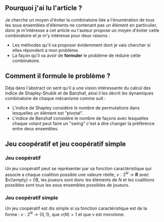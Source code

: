 ## Pourquoi j'ai lu l'article ?

Je cherche un moyen d'éviter la combinatoire liée a l'énumération de tous les sous ensembles d'éléments ne contenant pas un élément en particulier, donc je m'intéresse a cet article ou l'auteur propose un moyen d'éviter cette combinatoire et je m'y intéresse pour deux raisons : 

- Les méthodes qu'il va proposer évidemment dont je vais chercher si elles répondent a mon probléme.
- La façon qu'il va avoir de **formuler** le problème de réduire cette combinatoire.

## Comment il formule le problème ? 

Déja dans l'abstract on sent qu'il a une vision intéressante du calcul des indice de Shapley-Shubik et de Banzhaf, ainsi il les décrit les dynamiques combinatoire de chaque mécanisme comme suit : 

- L'indice de Shapley considère le nombre de permutations dans lesquelles un élément est "pivotal".
- L'indice de Benzhaf considére le nombre de façons avec lesquelles chaque votant peut faire un "swing" c'est a dire changer la préférence entre deux ensembles.

## Jeu coopératif et jeu coopératif simple

### Jeu coopératif

Un jeu coopératif peut se représenter par sa fonction caractéristique qui associe a chaque coalition possible une valeure réelle, $v : 2^N \rightarrow \mathbf{R}$ avec $v(\empty) = 0$, les joueurs sont donc les éléments de $N$ et les coalitions possibles sont tous les sous ensembles possibles de joueurs. 

### Jeu coopératif simple

Un jeu coopératif est dis simple si sa fonction caractéristique est de la forme : $v : 2^N \rightarrow \{0, 1\}$, que $v(N) = 1$ et que v est monotone.

